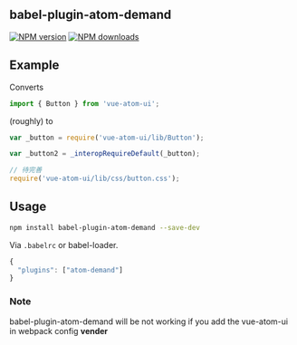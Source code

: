 ## babel-plugin-atom-demand

[![NPM version](https://img.shields.io/npm/v/babel-plugin-atom-demand.svg?style=flat)](https://npmjs.org/package/babel-plugin-atom-demand)
[![NPM downloads](http://img.shields.io/npm/dm/babel-plugin-atom-demand.svg?style=flat)](https://npmjs.org/package/babel-plugin-atom-demand)

## Example

Converts

```javascript
import { Button } from 'vue-atom-ui';
```

(roughly) to

```javascript
var _button = require('vue-atom-ui/lib/Button');

var _button2 = _interopRequireDefault(_button);

// 待完善
require('vue-atom-ui/lib/css/button.css');
```

## Usage

```bash
npm install babel-plugin-atom-demand --save-dev
```

Via `.babelrc` or babel-loader.

```js
{
  "plugins": ["atom-demand"]
}
```


### Note

babel-plugin-atom-demand will be not working if you add the vue-atom-ui in webpack config **vender**
